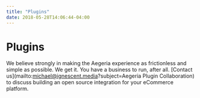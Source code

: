 ```yaml
---
title: "Plugins"
date: 2018-05-28T14:06:44-04:00
---
```


# Plugins

We believe strongly in making the Aegeria experience as frictionless and simple as possible. We get it. You have a
business to run, after all. [Contact us](mailto:michael@ignescent.media?subject=Aegeria Plugin Collaboration) to discuss building an open source integration for your
eCommerce platform.
